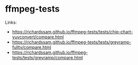 # ffmpeg-tests

Links:
   * https://richardssam.github.io/ffmpeg-tests/tests/chip-chart-yuvconvert/compare.html
   * https://richardssam.github.io/ffmpeg-tests/tests/greyramp-fulltv/compare.html
   * https://richardssam.github.io/ffmpeg-tests/tests/greyramp/compare.html


